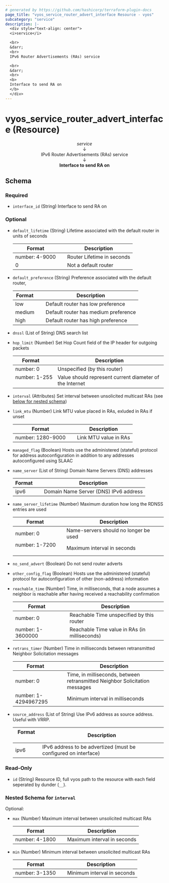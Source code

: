 ```yaml
---
# generated by https://github.com/hashicorp/terraform-plugin-docs
page_title: "vyos_service_router_advert_interface Resource - vyos"
subcategory: "service"
description: |-
  <div style="text-align: center">
  <i>service</i>

  <br>
  &darr;
  <br>
  IPv6 Router Advertisements (RAs) service

  <br>
  &darr;
  <br>
  <b>
  Interface to send RA on
  </b>
  </div>
---
```


# vyos_service_router_advert_interface (Resource)

<div style="text-align: center">
<i>service</i>

<br>
&darr;
<br>
IPv6 Router Advertisements (RAs) service

<br>
&darr;
<br>
<b>
Interface to send RA on
</b>
</div>



<!-- schema generated by tfplugindocs -->
## Schema

### Required

- `interface_id` (String) Interface to send RA on

### Optional

- `default_lifetime` (String) Lifetime associated with the default router in units of seconds

    |  Format &emsp; | Description  |
    |----------|---------------|
    |  number: 4-9000  &emsp; |  Router Lifetime in seconds  |
    |  0  &emsp; |  Not a default router  |
- `default_preference` (String) Preference associated with the default router,

    |  Format &emsp; | Description  |
    |----------|---------------|
    |  low  &emsp; |  Default router has low preference  |
    |  medium  &emsp; |  Default router has medium preference  |
    |  high  &emsp; |  Default router has high preference  |
- `dnssl` (List of String) DNS search list
- `hop_limit` (Number) Set Hop Count field of the IP header for outgoing packets

    |  Format &emsp; | Description  |
    |----------|---------------|
    |  number: 0  &emsp; |  Unspecified (by this router)  |
    |  number: 1-255  &emsp; |  Value should represent current diameter of the Internet  |
- `interval` (Attributes) Set interval between unsolicited multicast RAs (see [below for nested schema](#nestedatt--interval))
- `link_mtu` (Number) Link MTU value placed in RAs, exluded in RAs if unset

    |  Format &emsp; | Description  |
    |----------|---------------|
    |  number: 1280-9000  &emsp; |  Link MTU value in RAs  |
- `managed_flag` (Boolean) Hosts use the administered (stateful) protocol for address autoconfiguration in addition to any addresses autoconfigured using SLAAC
- `name_server` (List of String) Domain Name Servers (DNS) addresses

    |  Format &emsp; | Description  |
    |----------|---------------|
    |  ipv6  &emsp; |  Domain Name Server (DNS) IPv6 address  |
- `name_server_lifetime` (Number) Maximum duration how long the RDNSS entries are used

    |  Format &emsp; | Description  |
    |----------|---------------|
    |  number: 0  &emsp; |  Name-servers should no longer be used  |
    |  number: 1-7200  &emsp; |  Maximum interval in seconds  |
- `no_send_advert` (Boolean) Do not send router adverts
- `other_config_flag` (Boolean) Hosts use the administered (stateful) protocol for autoconfiguration of other (non-address) information
- `reachable_time` (Number) Time, in milliseconds, that a node assumes a neighbor is reachable after having received a reachability confirmation

    |  Format &emsp; | Description  |
    |----------|---------------|
    |  number: 0  &emsp; |  Reachable Time unspecified by this router  |
    |  number: 1-3600000  &emsp; |  Reachable Time value in RAs (in milliseconds)  |
- `retrans_timer` (Number) Time in milliseconds between retransmitted Neighbor Solicitation messages

    |  Format &emsp; | Description  |
    |----------|---------------|
    |  number: 0  &emsp; |  Time, in milliseconds, between retransmitted Neighbor Solicitation messages  |
    |  number: 1-4294967295  &emsp; |  Minimum interval in milliseconds  |
- `source_address` (List of String) Use IPv6 address as source address. Useful with VRRP.

    |  Format &emsp; | Description  |
    |----------|---------------|
    |  ipv6  &emsp; |  IPv6 address to be advertized (must be configured on interface)  |

### Read-Only

- `id` (String) Resource ID, full vyos path to the resource with each field seperated by dunder (`__`).

<a id="nestedatt--interval"></a>
### Nested Schema for `interval`

Optional:

- `max` (Number) Maximum interval between unsolicited multicast RAs

    |  Format &emsp; | Description  |
    |----------|---------------|
    |  number: 4-1800  &emsp; |  Maximum interval in seconds  |
- `min` (Number) Minimum interval between unsolicited multicast RAs

    |  Format &emsp; | Description  |
    |----------|---------------|
    |  number: 3-1350  &emsp; |  Minimum interval in seconds  |
